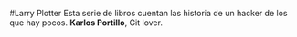 #Larry Plotter
Esta serie de libros cuentan las historia de un hacker de los que hay pocos.
**Karlos Portillo**, Git lover.
